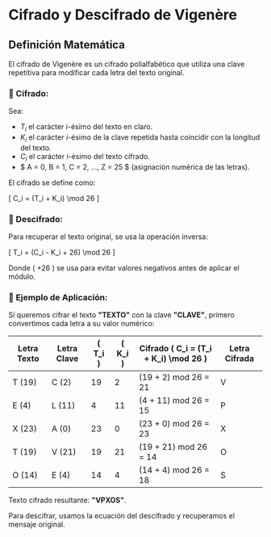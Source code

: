 # Cifrado y Descifrado de Vigenère

## Definición Matemática

El cifrado de Vigenère es un cifrado polialfabético que utiliza una clave repetitiva para modificar cada letra del texto original.

### 🔹 Cifrado:
Sea:
-  $T_i$ el carácter $i$-ésimo del texto en claro.
- $K_i$ el carácter $i$-ésimo de la clave repetida hasta coincidir con la longitud del texto.
- $C_i$ el carácter $i$-ésimo del texto cifrado.
- $ A = 0, B = 1, C = 2, ..., Z = 25 $ (asignación numérica de las letras).

El cifrado se define como:

\[
C_i = (T_i + K_i) \mod 26
\]

### 🔹 Descifrado:
Para recuperar el texto original, se usa la operación inversa:

\[
T_i = (C_i - K_i + 26) \mod 26
\]

Donde \( +26 \) se usa para evitar valores negativos antes de aplicar el módulo.

### 🔹 Ejemplo de Aplicación:
Si queremos cifrar el texto **"TEXTO"** con la clave **"CLAVE"**, primero convertimos cada letra a su valor numérico:

| Letra Texto | Letra Clave | \( T_i \) | \( K_i \) | Cifrado \( C_i = (T_i + K_i) \mod 26 \) | Letra Cifrada |
|-------------|------------|-----------|-----------|----------------------------------|---------------|
| T (19)      | C (2)      | 19        | 2         | (19 + 2) mod 26 = 21            | V             |
| E (4)       | L (11)     | 4         | 11        | (4 + 11) mod 26 = 15            | P             |
| X (23)      | A (0)      | 23        | 0         | (23 + 0) mod 26 = 23            | X             |
| T (19)      | V (21)     | 19        | 21        | (19 + 21) mod 26 = 14           | O             |
| O (14)      | E (4)      | 14        | 4         | (14 + 4) mod 26 = 18            | S             |

Texto cifrado resultante: **"VPXOS"**.

Para descifrar, usamos la ecuación del descifrado y recuperamos el mensaje original.

